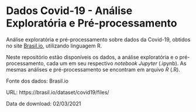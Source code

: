 <h1>Dados Covid-19 - Análise Exploratória e Pré-processamento</h1>
<p>Análise exploratória e pré-processamento sobre dados da Covid-19, obtidos no site <a href="https://brasil.io">Brasil.io</a>, utilizando linguagem R.</p>
<p>Neste repositório estão disponíveis os dados, a análise exploratória e o pré-processamento, cada um em seu respectivo <i>notebook Jupyter</i> (.ipynb). As mesmas análises e pré-processamento se encontram em arquivo <i>R</i> (.R).</p>
<p>Fonte dos dados: Brasil.io</p>
<p>URL: https://brasil.io/dataset/covid19/files/</p>
<p>Data de download: 02/03/2021</p>
